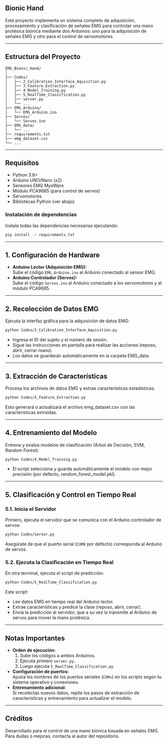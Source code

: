 ## Bionic Hand

Este proyecto implementa un sistema completo de adquisición, procesamiento y clasificación de señales EMG para controlar una mano protésica biónica mediante dos Arduinos: uno para la adquisición de señales EMG y otro para el control de servomotores.

---

## Estructura del Proyecto

```
EMG_Bionic_Hand/
│
├── Codes/
│   ├── 2_Calibration_Interface_Aquisition.py
│   ├── 3_Feature_Extraction.py
│   ├── 4_Model_Training.py
│   ├── 5_RealTime_Classification.py
│   ├── server.py
│   └── ...
├── EMG_Arduino/
│   └── EMG_Arduino.ino
├── Servos/
│   └── Servos.ino
├── EMG_data/
│   └── ...
├── requirements.txt
├── emg_dataset.csv
└── ...
```

---

## Requisitos

- Python 3.8+
- Arduino UNO/Nano (x2)
- Sensores EMG MyoWare
- Módulo PCA9685 (para control de servos)
- Servomotores
- Bibliotecas Python (ver abajo)

### Instalación de dependencias

Instala todas las dependencias necesarias ejecutando:

```sh
pip install -r requirements.txt
```

---

## 1. Configuración de Hardware

- **Arduino Lector (Adquisición EMG):**  
  Sube el código `EMG_Arduino.ino` al Arduino conectado al sensor EMG.
- **Arduino Controlador (Servos):**  
  Sube el código `Servos.ino` al Arduino conectado a los servomotores y al módulo PCA9685.

---

## 2. Recolección de Datos EMG

Ejecuta la interfaz gráfica para la adquisición de datos EMG:

```sh
python Codes/2_Calibration_Interface_Aquisition.py
```

- Ingresa el ID del sujeto y el número de sesión.
- Sigue las instrucciones en pantalla para realizar las acciones (reposo, abrir, cerrar mano).
- Los datos se guardarán automáticamente en la carpeta EMG_data.

---

## 3. Extracción de Características

Procesa los archivos de datos EMG y extrae características estadísticas:

```sh
python Codes/3_Feature_Extraction.py
```

Esto generará o actualizará el archivo emg_dataset.csv con las características extraídas.

---

## 4. Entrenamiento del Modelo

Entrena y evalúa modelos de clasificación (Árbol de Decisión, SVM, Random Forest):

```sh
python Codes/4_Model_Training.py
```

- El script selecciona y guarda automáticamente el modelo con mejor precisión (por defecto, random_forest_model.pkl).

---

## 5. Clasificación y Control en Tiempo Real

### 5.1. Inicia el Servidor

Primero, ejecuta el servidor que se comunica con el Arduino controlador de servos:

```sh
python Codes/server.py
```

Asegúrate de que el puerto serial (`COM8` por defecto) corresponda al Arduino de servos.

### 5.2. Ejecuta la Clasificación en Tiempo Real

En otra terminal, ejecuta el script de predicción:

```sh
python Codes/5_RealTime_Classification.py
```

Este script:
- Lee datos EMG en tiempo real del Arduino lector.
- Extrae características y predice la clase (reposo, abrir, cerrar).
- Envía la predicción al servidor, que a su vez la transmite al Arduino de servos para mover la mano protésica.

---

## Notas Importantes

- **Orden de ejecución:**  
  1. Sube los códigos a ambos Arduinos.  
  2. Ejecuta primero `server.py`.  
  3. Luego ejecuta `5_RealTime_Classification.py`.
- **Configuración de puertos:**  
  Ajusta los nombres de los puertos seriales (`COMx`) en los scripts según tu sistema operativo y conexiones.
- **Entrenamiento adicional:**  
  Si recolectas nuevos datos, repite los pasos de extracción de características y entrenamiento para actualizar el modelo.

---

## Créditos

Desarrollado para el control de una mano biónica basada en señales EMG.  
Para dudas o mejoras, contacta al autor del repositorio.